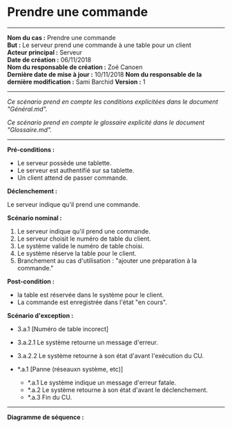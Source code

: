 # Prendre une commande

---

**Nom du cas :** Prendre une commande  
**But :** Le serveur prend une commande à une table pour un client  
**Acteur principal :** Serveur  
**Date de création :** 06/11/2018  
**Nom du responsable de création :** Zoé Canoen  
**Dernière date de mise à jour :**  10/11/2018
**Nom du responsable de la dernière modification :**  Sami Barchid
**Version :** 1  

---

*Ce scénario prend en compte les conditions explicitées dans le document "Général.md".*

*Ce scénario prend en compte le glossaire explicité dans le document "Glossaire.md".*

------

**Pré-conditions :**  

- Le serveur possède une tablette.
- Le serveur est authentifié sur sa tablette.
- Un client attend de passer commande.

**Déclenchement :**

Le serveur indique qu'il prend une commande.

**Scénario nominal :**  

1. Le serveur indique qu'il prend une commande.
2. Le serveur choisit le numéro de table du client.
3. Le système valide le numéro de table choisi.
4. Le système réserve la table pour le client.
5. Branchement au cas d'utilisation : "ajouter une préparation à la commande."

**Post-condition :**

- la table est réservée dans le système pour le client.
- La commande est enregistrée dans l'état "en cours".

**Scénario d'exception :**  
- 3.a.1 [Numéro de table incorect]
- 3.a.2.1 Le système retourne un message d'erreur.
- 3.a.2.2 Le système retourne à son état d'avant l'exécution du CU. 

- \*.a.1 [Panne (réseauxn système, etc)]
	- \*.a.1 Le système indique un message d'erreur fatale.
	- \*.a.2 Le système retourne à son état d'avant le déclenchement.
	- \*.a.3 Fin du CU.

---

**Diagramme de séquence :**
